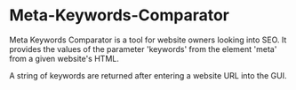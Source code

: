 # Meta-Keywords-Comparator

Meta Keywords Comparator is a tool for website owners looking into SEO. It provides the values of the parameter 'keywords' from the element 'meta' from a given website's HTML.

A string of keywords are returned after entering a website URL into the GUI.
